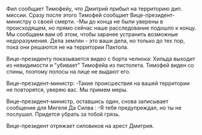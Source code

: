 Фил сообщает Тимофейу, что Дмитрий прибыл на территорию дип. миссии.
Сразу после этого Тимофей сообщает Вице-президент-министру о своей смерти.
-Мы до конца не были уверены в происходящем, но прямо сейчас наше расследование подошло к концу. Мы сообщаем вам об этом, чтобы заранее устранить возможные недоразумения. Дела землян - это ваши дела, но только до тех пор, пока они решаются не на территории Пактола.

Вице-президенту показывается видео с борта челнока: Хильда выходит из невидимости и "убивает" Тимофейа из пистолета. Тимофей виден со спины, поэтому полосы на лице не выдают его.

Вице-президент-министр:
-Такие происшествия на вашей территории не повторятся, уверяю вас. Мы примем меры.

Вице-президент-министр, оставшись один, снова записывает сообщение для Мигеля Да Силва :
-Я тебя предупреждал, но ты не послушал. Придется убрать за тобой грязь.

Вице-президент отряжает силовиков на арест Дмитрия.